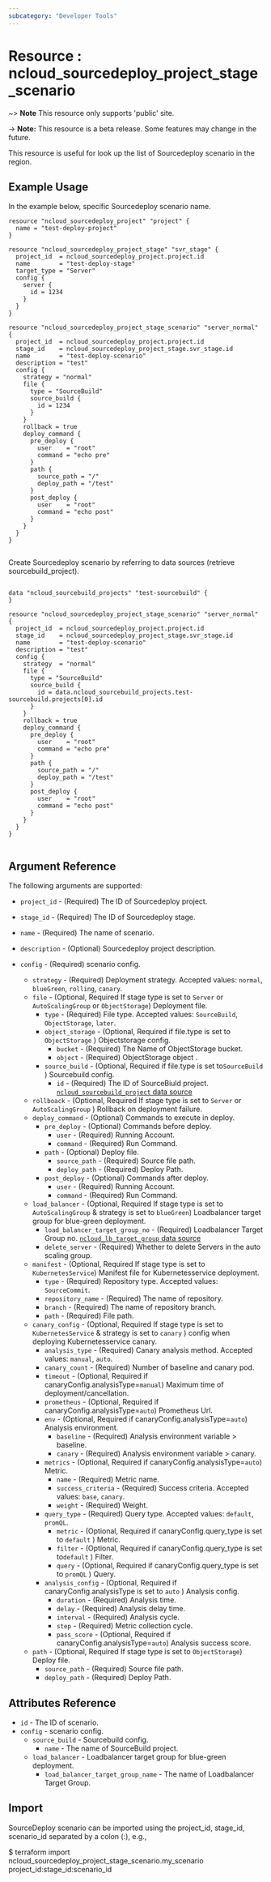 ```yaml
---
subcategory: "Developer Tools"
---
```



# Resource : ncloud_sourcedeploy_project_stage_scenario

~> **Note** This resource only supports 'public' site.

-> **Note:** This resource is a beta release. Some features may change in the future.

This resource is useful for look up the list of Sourcedeploy scenario in the region.

## Example Usage

In the example below, specific Sourcedeploy scenario name.

```hcl
resource "ncloud_sourcedeploy_project" "project" {
  name = "test-deploy-project"
}

resource "ncloud_sourcedeploy_project_stage" "svr_stage" {
  project_id  = ncloud_sourcedeploy_project.project.id
  name        = "test-deploy-stage"
  target_type = "Server"
  config {
    server {
      id = 1234
    } 
  }
}

resource "ncloud_sourcedeploy_project_stage_scenario" "server_normal" {
  project_id  = ncloud_sourcedeploy_project.project.id
  stage_id    = ncloud_sourcedeploy_project_stage.svr_stage.id
  name        = "test-deploy-scenario"
  description = "test"
  config {
    strategy = "normal"
    file {
      type = "SourceBuild"
      source_build {
        id = 1234
      }
    }
    rollback = true
    deploy_command {
      pre_deploy {
        user    = "root"
        command = "echo pre"
      }
      path {
        source_path = "/"
        deploy_path = "/test"
      }
      post_deploy {
        user    = "root"
        command = "echo post"
      }
    }
  }
}


```

Create Sourcedeploy scenario by referring to data sources (retrieve sourcebuild_project).

```hcl

data "ncloud_sourcebuild_projects" "test-sourcebuild" {
}

resource "ncloud_sourcedeploy_project_stage_scenario" "server_normal" {
  project_id  = ncloud_sourcedeploy_project.project.id
  stage_id    = ncloud_sourcedeploy_project_stage.svr_stage.id
  name        = "test-deploy-scenario"
  description = "test"
  config {
    strategy  = "normal"
    file {
      type = "SourceBuild"
      source_build {
        id = data.ncloud_sourcebuild_projects.test-sourcebuild.projects[0].id
      }
    }
    rollback = true
    deploy_command {
      pre_deploy {
        user    = "root"
        command = "echo pre"
      }
      path {
        source_path = "/"
        deploy_path = "/test"
      }
      post_deploy {
        user    = "root"
        command = "echo post"
      }
    }
  }
}


```

## Argument Reference

The following arguments are supported:

* `project_id` - (Required) The ID of Sourcedeploy project.
* `stage_id` - (Required) The ID of Sourcedeploy stage.

* `name` - (Required) The name of scenario.
* `description` - (Optional) Sourcedeploy project description.
* `config` - (Required) scenario config.
    * `strategy` - (Required) Deployment strategy. Accepted values: `normal`, `blueGreen`, `rolling`, `canary`.
    * `file` - (Optional, Required If stage type is set to `Server` or `AutoScalingGroup` or `ObjectStorage`) Deployment file.
        * `type` - (Required) File type. Accepted values: `SourceBuild`, `ObjectStorage`, `later`.
        * `object_storage` - (Optional, Required if file.type is set to `ObjectStorage` ) Objectstorage config.
            * `bucket` - (Required) The Name of ObjectStorage bucket.
            * `object` - (Required) ObjectStorage object . 
        * `source_build` - (Optional, Required if file.type is set to`SourceBuild` ) Sourcebuild config.
            * `id` - (Required) The ID of SourceBiuld project. [`ncloud_sourcebuild_project` data source](../data-sources/sourcebuild_project.md) 
    * `rollboack` - (Optional,  Required If stage type is set to `Server` or `AutoScalingGroup` ) Rollback on deployment failure.
    * `deploy_command` - (Optional) Commands to execute in deploy.
        * `pre_deploy` - (Optional) Commands before deploy.
            * `user` - (Required) Running Account.
            * `command` - (Required) Run Command.
        * `path` - (Optional) Deploy file.
            * `source_path` - (Required) Source file path.
            * `deploy_path` - (Required) Deploy Path.
        * `post_deploy` - (Optional) Commands after deploy.
            * `user` - (Required) Running Account.
            * `command` - (Required) Run Command.
    * `load_balancer` - (Optional, Required If stage type is set to `AutoScalingGroup` & strategy is set to `blueGreen`) Loadbalancer target group for blue-green deployment. 
        * `load_balancer_target_group_no` - (Required) Loadbalancer Target Group no. [`ncloud_lb_target_group` data source](../data-sources/lb_target_group.md)
        * `delete_server` - (Required) Whether to delete Servers in the auto scaling group.
    * `manifest` - (Optional, Required If stage type is set to `KubernetesService`) Manifest file for Kubernetesservice deployment.
        * `type` - (Required) Repository type. Accepted values: `SourceCommit`.
        * `repository_name` - (Required) The name of repository.
        * `branch` - (Required) The name of repository branch.
        * `path` - (Required) File path.
    * `canary_config` - (Optional, Required If stage type is set to `KubernetesService` &  strategy is set to `canary` ) config when deploying Kubernetesservice canary.
        * `analysis_type` - (Required) Canary analysis method. Accepted values: `manual`, `auto`.
        * `canary_count` - (Required) Number of baseline and canary pod.
        * `timeout` - (Optional,  Required if canaryConfig.analysisType=`manual`) Maximum time of deployment/cancellation.
        * `prometheus` - (Optional, Required if canaryConfig.analysisType=`auto`) Prometheus Url.
        * `env` - (Optional,  Required if canaryConfig.analysisType=`auto`) Analysis environment.
            * `baseline` - (Required) Analysis environment variable > baseline.
            * `canary` - (Required) Analysis environment variable > canary.
        * `metrics` - (Optional, Required if canaryConfig.analysisType=`auto`) Metric.
            * `name` - (Required) Metric name.
            * `success_criteria` - (Required) Success criteria. Accepted values: `base`, `canary`.
            * `weight` - (Required) Weight.
        * `query_type` - (Required) Query type. Accepted values: `default`, `promQL`.
            * `metric` - (Optional, Required if canaryConfig.query_type is set to `default`  ) Metric.
            * `filter` - (Optional,  Required if canaryConfig.query_type is set to`default` ) Filter.
            * `query` - (Optional,  Required if canaryConfig.query_type is set to `promQL` ) Query.
        * `analysis_config` - (Optional, Required if canaryConfig.analysisType is set to `auto` ) Analysis config.
            * `duration` - (Required) Analysis time.
            * `delay` - (Required) Analysis delay time.
            * `interval` - (Required) Analysis cycle.
            * `step` - (Required) Metric collection cycle.
          * `pass_score` - (Optional, Required if canaryConfig.analysisType=`auto`) Analysis success score.
    * `path` - (Optional, Required If stage type is set to `ObjectStorage`) Deploy file. 
        * `source_path` - (Required) Source file path.
        * `deploy_path` - (Required) Deploy Path.


## Attributes Reference

* `id` - The ID of scenario.
* `config` - scenario config.
    * `source_build` - Sourcebuild config.
        * `name` - The name of SourceBuild project.
    * `load_balancer` - Loadbalancer target group for blue-green deployment.
        * `load_balancer_target_group_name` - The name of Loadbalancer Target Group.

## Import

SourceDeploy scenario can be imported using the project_id, stage_id, scenario_id separated by a colon (:), e.g.,

$ terraform import ncloud_sourcedeploy_project_stage_scenario.my_scenario project_id:stage_id:scenario_id